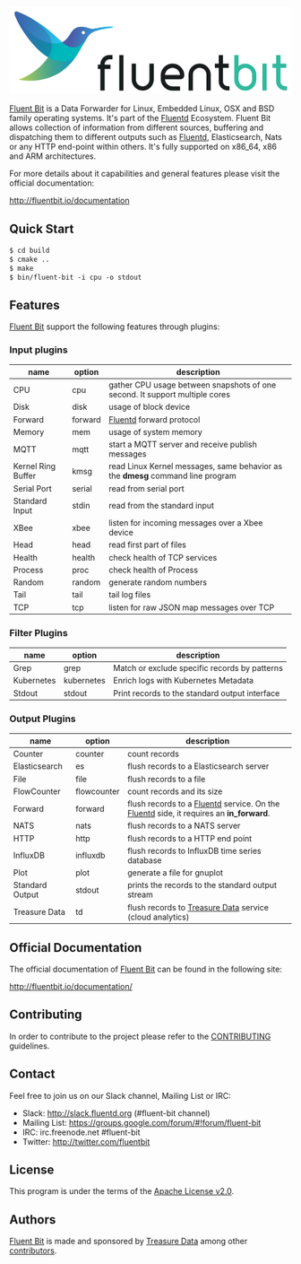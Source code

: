 ![](fluentbit_logo.png)

[Fluent Bit](http://fluentbit.io) is a Data Forwarder for Linux, Embedded Linux, OSX and BSD family operating systems. It's part of the [Fluentd](http://fluentd.org) Ecosystem.  Fluent Bit allows collection of information from different sources, buffering and dispatching them to different outputs such as [Fluentd](http://fluentd.org), Elasticsearch, Nats or any HTTP end-point within others. It's fully supported on x86_64, x86 and ARM architectures.

For more details about it capabilities and general features please visit the official documentation:

http://fluentbit.io/documentation

## Quick Start

```
$ cd build
$ cmake ..
$ make
$ bin/fluent-bit -i cpu -o stdout
```

## Features

[Fluent Bit](http://fluentbit.io) support the following features through plugins:

### Input plugins

| name               | option  | description  |
|--------------------|---------|---------------------------------------------------------------------------------|
| CPU                | cpu     | gather CPU usage between snapshots of one second. It support multiple cores     |
| Disk               | disk    | usage of block device |
| Forward            | forward | [Fluentd](http://fluentd.org) forward protocol |
| Memory             | mem     | usage of system memory |
| MQTT               | mqtt    | start a MQTT server and receive publish messages |
| Kernel Ring Buffer | kmsg    | read Linux Kernel messages, same behavior as the __dmesg__ command line program |
| Serial Port        | serial  | read from serial port |
| Standard Input     | stdin   | read from the standard input |
| XBee               | xbee    | listen for incoming messages over a Xbee device |
| Head               | head    | read first part of files |
| Health             | health  | check health of TCP services|
| Process            | proc    | check health of Process |
| Random             | random  | generate random numbers |
| Tail               | tail    | tail log files |
| TCP                | tcp     | listen for raw JSON map messages over TCP |

### Filter Plugins

| name               | option     | description  |
|--------------------|------------|---------------------------------------------------------------------------------|
| Grep               | grep       | Match or exclude specific records by patterns |
| Kubernetes         | kubernetes | Enrich logs with Kubernetes Metadata |
| Stdout             | stdout     | Print records to the standard output interface |


### Output Plugins

| name               | option                  | description  |
|--------------------|-------------------------|---------------------------------------------------------------------------------|
| Counter            | counter | count records |
| Elasticsearch      | es | flush records to a Elasticsearch server |
| File               | file | flush records to a file |
| FlowCounter        | flowcounter| count records and its size |
| Forward            | forward  | flush records to a [Fluentd](http://fluentd.org) service. On the [Fluentd](http://fluentd.org) side, it requires an __in_forward__.|
| NATS               | nats | flush records to a NATS server |
| HTTP               | http | flush records to a HTTP end point |
| InfluxDB           | influxdb | flush records to InfluxDB time series database |
| Plot               | plot | generate a file for gnuplot |
| Standard Output    | stdout                  | prints the records to the standard output stream |
| Treasure Data      | td                      | flush records to [Treasure Data](http://treasuredata.com) service (cloud analytics)|

## Official Documentation

The official documentation of [Fluent Bit](http://fluentbit.io) can be found in the following site:

http://fluentbit.io/documentation/

## Contributing

In order to contribute to the project please refer to the [CONTRIBUTING](CONTRIBUTING.md) guidelines.

## Contact

Feel free to join us on our Slack channel, Mailing List or IRC:

 - Slack: http://slack.fluentd.org (#fluent-bit channel)
 - Mailing List: https://groups.google.com/forum/#!forum/fluent-bit
 - IRC: irc.freenode.net #fluent-bit
 - Twitter: http://twitter.com/fluentbit

## License

This program is under the terms of the [Apache License v2.0](http://www.apache.org/licenses/LICENSE-2.0).

## Authors

[Fluent Bit](http://fluentbit.io) is made and sponsored by [Treasure Data](http://treasuredata.com) among
other [contributors](https://github.com/fluent/fluent-bit/graphs/contributors).

